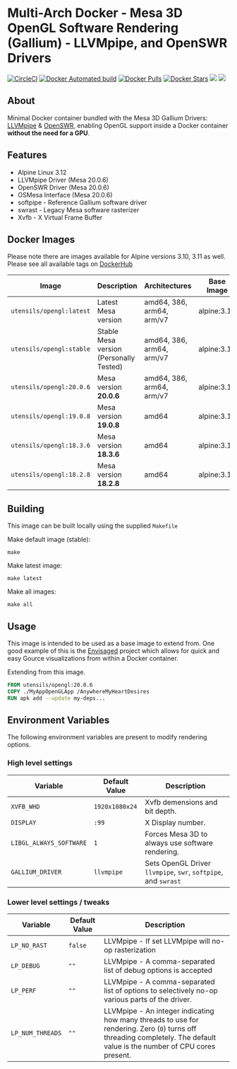 # Multi-Arch Docker - Mesa 3D OpenGL Software Rendering (Gallium) - LLVMpipe, and OpenSWR Drivers

[![CircleCI](https://circleci.com/gh/utensils/docker-opengl.svg?style=svg)](https://circleci.com/gh/utensils/docker-opengl) [![Docker Automated build](https://img.shields.io/docker/automated/utensils/opengl.svg)](https://hub.docker.com/r/utensils/opengl/) [![Docker Pulls](https://img.shields.io/docker/pulls/utensils/opengl.svg)](https://hub.docker.com/r/utensils/opengl/) [![Docker Stars](https://img.shields.io/docker/stars/utensils/opengl.svg)](https://hub.docker.com/r/utensils/opengl/) [![](https://images.microbadger.com/badges/image/utensils/opengl.svg)](https://microbadger.com/images/utensils/opengl "Get your own image badge on microbadger.com") [![](https://images.microbadger.com/badges/version/utensils/opengl.svg)](https://microbadger.com/images/utensils/opengl "Get your own version badge on microbadger.com")

## About

Minimal Docker container bundled with the Mesa 3D Gallium Drivers: [LLVMpipe][mesa-llvm] & [OpenSWR][openswr], enabling OpenGL support inside a Docker container **without the need for a GPU**.

## Features

- Alpine Linux 3.12
- LLVMpipe Driver (Mesa 20.0.6)
- OpenSWR Driver (Mesa 20.0.6)
- OSMesa Interface (Mesa 20.0.6)
- softpipe - Reference Gallium software driver
- swrast - Legacy Mesa software rasterizer
- Xvfb - X Virtual Frame Buffer

## Docker Images
Please note there are images available for Alpine versions 3.10, 3.11 as well. Please see all available tags on [DockerHub]

| Image                    | Description                             | Architectures             | Base Image  |
| ------------------------ | --------------------------------------- | ------------------------- | ----------- |
| `utensils/opengl:latest` | Latest Mesa version                     | amd64, 386, arm64, arm/v7 | alpine:3.12 |
| `utensils/opengl:stable` | Stable Mesa version (Personally Tested) | amd64, 386, arm64, arm/v7 | alpine:3.12 |
| `utensils/opengl:20.0.6` | Mesa version **20.0.6**                 | amd64, 386, arm64, arm/v7 | alpine:3.12 |
| `utensils/opengl:19.0.8` | Mesa version **19.0.8**                 | amd64                     | alpine:3.10 |
| `utensils/opengl:18.3.6` | Mesa version **18.3.6**                 | amd64                     | alpine:3.10 |
| `utensils/opengl:18.2.8` | Mesa version **18.2.8**                 | amd64                     | alpine:3.10 |

## Building

This image can be built locally using the supplied `Makefile`

Make default image (stable):
```shell
make
```

Make latest image:
```shell
make latest
```

Make all images:
```shell
make all
```

## Usage

This image is intended to be used as a base image to extend from. One good example of this is the [Envisaged][Envisaged] project which allows for quick and easy Gource visualizations from within a Docker container.

Extending from this image.

```Dockerfile
FROM utensils/opengl:20.0.6
COPY ./MyAppOpenGLApp /AnywhereMyHeartDesires
RUN apk add --update my-deps...
```

## Environment Variables

The following environment variables are present to modify rendering options.

### High level settings

| Variable                | Default Value  | Description                                                    |
| ----------------------- | -------------- | -------------------------------------------------------------- |
| `XVFB_WHD`              | `1920x1080x24` | Xvfb demensions and bit depth.                                 |
| `DISPLAY`               | `:99`          | X Display number.                                              |
| `LIBGL_ALWAYS_SOFTWARE` | `1`            | Forces Mesa 3D to always use software rendering.               |
| `GALLIUM_DRIVER`        | `llvmpipe`     | Sets OpenGL Driver `llvmpipe`, `swr`, `softpipe`, and `swrast` |

### Lower level settings / tweaks

| Variable         | Default Value | Description                                                                                                                                                              |
| ---------------- | ------------- | ------------------------------------------------------------------------------------------------------------------------------------------------------------------------ |
| `LP_NO_RAST`     | `false`       | LLVMpipe - If set LLVMpipe will no-op rasterization                                                                                                                      |
| `LP_DEBUG`       | `""`          | LLVMpipe - A comma-separated list of debug options is accepted                                                                                                           |
| `LP_PERF`        | `""`          | LLVMpipe - A comma-separated list of options to selectively no-op various parts of the driver.                                                                           |
| `LP_NUM_THREADS` | `""`          | LLVMpipe - An integer indicating how many threads to use for rendering. Zero (`0`) turns off threading completely. The default value is the number of CPU cores present. |

[openswr]: http://openswr.org/
[mesa-llvm]: https://www.mesa3d.org/llvmpipe.html
[Envisaged]: https://github.com/utensils/Envisaged
[DockerHub]: https://hub.docker.com/repository/docker/utensils/opengl/tags?page=1